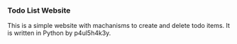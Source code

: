 ### Todo List Website

This is a simple website with machanisms to create and delete todo items. It is written in Python by p4ul5h4k3y.
